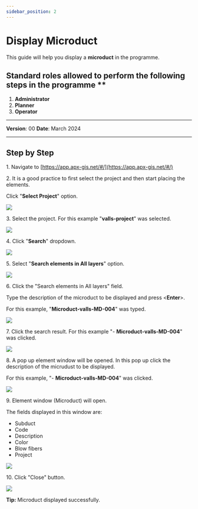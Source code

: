 ```yaml
---
sidebar_position: 2
---
```


# Display Microduct

This guide will help you display a **microduct** in the programme.

## Standard roles allowed to perform the following steps in the programme **

1.	**Administrator**
2.  **Planner**
3. **Operator**

------------

**Version**: 00
**Date**: March 2024

------------
## **Step by Step**


1\. Navigate to [https://app.apx-gis.net/#/](https://app.apx-gis.net/#/)


2\. It is a good practice to first select the project and then start placing the elements.

Click "**Select Project**" option.

![](https://ajeuwbhvhr.cloudimg.io/colony-recorder.s3.amazonaws.com/files/2024-02-01/5f8129fc-d9c2-4ba1-956f-7d16bd05b829/ascreenshot.jpeg?tl_px=0,0&br_px=774,432&force_format=png&width=774&wat_scale=69&wat=1&wat_opacity=1&wat_gravity=northwest&wat_url=https://colony-recorder.s3.amazonaws.com/images/watermarks/14B8A6_standard.png&wat_pad=324,-3)


3\. Select the project. For this example "**valls-project**" was selected.

![](https://ajeuwbhvhr.cloudimg.io/colony-recorder.s3.amazonaws.com/files/2024-02-01/84f78533-1009-4571-a0fc-d9c976e3a5fd/ascreenshot.jpeg?tl_px=0,0&br_px=774,432&force_format=png&width=774&wat_scale=69&wat=1&wat_opacity=1&wat_gravity=northwest&wat_url=https://colony-recorder.s3.amazonaws.com/images/watermarks/14B8A6_standard.png&wat_pad=333,118)


4\. Click "**Search**" dropdown.

![](https://ajeuwbhvhr.cloudimg.io/colony-recorder.s3.amazonaws.com/files/2024-02-01/962f208c-3fe4-44b3-9990-1581bc3ffcc8/user_cropped_screenshot.jpeg?tl_px=0,0&br_px=1712,721&force_format=png&width=1120.0&wat=1&wat_opacity=1&wat_gravity=northwest&wat_url=https://colony-recorder.s3.amazonaws.com/images/watermarks/14B8A6_standard.png&wat_pad=1012,-20)


5\. Select "**Search elements in All layers**" option.

![](https://ajeuwbhvhr.cloudimg.io/colony-recorder.s3.amazonaws.com/files/2024-02-01/6c01adea-19e1-48d5-b6fa-4a4d44fe4899/ascreenshot.jpeg?tl_px=1146,0&br_px=1921,432&force_format=png&width=774&wat_scale=69&wat=1&wat_opacity=1&wat_gravity=northwest&wat_url=https://colony-recorder.s3.amazonaws.com/images/watermarks/14B8A6_standard.png&wat_pad=376,29)


6\. Click the "Search elements in All layers" field.

Type the description of the microduct to be displayed and press &lt;**Enter**&gt;.

For this example, "**Microduct-valls-MD-004**" was typed.

![](https://ajeuwbhvhr.cloudimg.io/colony-recorder.s3.amazonaws.com/files/2024-02-01/553f7672-0664-458b-8542-344a6203e310/user_cropped_screenshot.jpeg?tl_px=543,0&br_px=1919,752&force_format=png&width=1120.0&wat=1&wat_opacity=1&wat_gravity=northwest&wat_url=https://colony-recorder.s3.amazonaws.com/images/watermarks/14B8A6_standard.png&wat_pad=631,-17)


7\. Click the search result. For this example "- **Microduct-valls-MD-004**" was clicked.

![](https://ajeuwbhvhr.cloudimg.io/colony-recorder.s3.amazonaws.com/files/2024-02-01/8beb8fc6-bc09-4e50-b9ad-7cfc8876688b/ascreenshot.jpeg?tl_px=958,0&br_px=1733,432&force_format=png&width=774&wat_scale=69&wat=1&wat_opacity=1&wat_gravity=northwest&wat_url=https://colony-recorder.s3.amazonaws.com/images/watermarks/14B8A6_standard.png&wat_pad=362,75)


8\. A pop up element window will be opened. In this pop up click the description of the micrudust to be displayed.

For this example, "- **Microduct-valls-MD-004**" was clicked.

![](https://ajeuwbhvhr.cloudimg.io/colony-recorder.s3.amazonaws.com/files/2024-02-01/339baab3-1bd4-47ae-b025-01130e870ae4/ascreenshot.jpeg?tl_px=513,376&br_px=1288,809&force_format=png&width=774&wat_scale=69&wat=1&wat_opacity=1&wat_gravity=northwest&wat_url=https://colony-recorder.s3.amazonaws.com/images/watermarks/14B8A6_standard.png&wat_pad=362,191)


9\. Element window (Microduct) will open. 

The fields displayed in this window are:

- Subduct
- Code
- Description
- Color
- Blow fibers
- Project

![](https://ajeuwbhvhr.cloudimg.io/colony-recorder.s3.amazonaws.com/files/2024-02-01/5a6be1d3-b6c0-486e-948d-1069387454ef/ascreenshot.jpeg?tl_px=0,0&br_px=1376,769&force_format=png&width=1120.0&wat=1&wat_opacity=1&wat_gravity=northwest&wat_url=https://colony-recorder.s3.amazonaws.com/images/watermarks/14B8A6_standard.png&wat_pad=182,51)


10\. Click "Close" button.

![](https://ajeuwbhvhr.cloudimg.io/colony-recorder.s3.amazonaws.com/files/2024-02-01/d052aa16-cfbc-4582-bdb9-3b68c3795ec7/user_cropped_screenshot.jpeg?tl_px=0,0&br_px=1719,887&force_format=png&width=1120.0&wat=1&wat_opacity=1&wat_gravity=northwest&wat_url=https://colony-recorder.s3.amazonaws.com/images/watermarks/14B8A6_standard.png&wat_pad=178,522)


**Tip:** Microduct displayed successfully.

